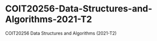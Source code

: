 # COIT20256-Data-Structures-and-Algorithms-2021-T2
COIT20256 Data Structures and Algorithms (2021-T2)
